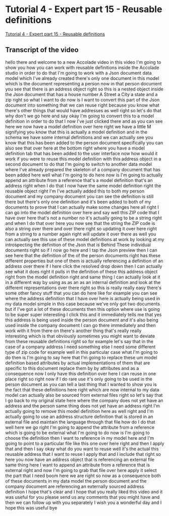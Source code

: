 
# Tutorial 4 - Expert part 15 - Reusable definitions

[Tutorial 4 - Expert part 15 - Reusable definitions](https://community.hackolade.com/slides/slide/reusable-definitions-7?fullscreen=1)

## Transcript of the video

hello there and welcome to a new Accolade video in this video I'm going to show you how you can work with reusable definitions inside the Accolade studio in order to do that I'm going to work with a Json document data model which I've already created there's only one document in this model which is the document representing a person now in that person document you see that there is an address object right so this is a nested object inside the Json document that has a house number A Street a City a state and a zip right so what I want to do now is I want to convert this part of the Json document into something that we can reuse right because you know what there's other things that would have addresses as well right so let's do that why don't we go here and say okay I'm going to convert this to a model definition in order to do that I now I've just clicked there and as you can see here we now have a model definition over here right we have a little M signifying you know that this is actually a model definition and in the schema we have some internal definitions and we can actually see you know that this has been added to the person document specifically you can also see that over here at the bottom right where you have a model definition tab that has been added to the user interface now how would it work if you were to reuse this model definition with this address object in a second document to do that I'm going to switch to another data model where I've already prepared the skeleton of a company document that has been added here well what I'm going to do here now is I'm going to actually append an attribute from a reference that's a model definition that's an address right when I do that I now have the same model definition right the reusable object right I'm I've actually added this to both my person document and my company document you can see the definition is still there but there's only one definition and it's been added to both of my documents to prove that I can actually make some changes here all right I can go into the model definition over here and say well this ZIP code that I have over here that's not a number no it's actually going to be a string right and when I do that over here you now see that the string the ZIP code is also a string over there and over there right so updating it over here right from a string to a number again right will update it over there as well you can actually see this use of these model definitions at work by looking at my introspecting the definition of the Json that is Behind These individual documents right so if I now go here and I tap the Json preview then I can see here that the definition of the of the person documents right has these different properties but one of them is actually referencing a definition of an address over there if I here click the resolved drop down then I can actually see what it does right it pulls in the definition of these this address object right from the model definition right and same thing I can actually look at it in a different way by using as as an as an internal definition and look at the different representations over there right so this is really really easy there's some other fancy stuff that you can do here like for example you can see where the address definition that I have over here is actually being used in my data model simple in this case because we've only got two documents but if I've got a lot of these documents then this option where use is going to be super super interesting I click this and it immediately tells me that yes this address is being used inside the person document and it's also being used inside the company document I can go there immediately and then work with it from there on there's another thing that's really really interesting which is that obviously sometimes you might want to deviate from these reusable definitions right so for example let's say that in the case of a company address I need something else I need some different type of zip code for example well in this particular case what I'm going to do then is I'm going to say here that I'm going to replace these um model definition based attributes by actual implementations of them that are specific to this document replace them by by attributes and as a consequence now I only have this definition over here I can reuse in one place right so right now if I do rare use it's only going to be used in the person document as you can tell a last thing that I wanted to show you is the fact that these definitions here right which are now internal to my data model can actually also be sourced from external files right so let's say that I go back to my original state here where the company does not yet have an address and the person same thing does not yet have an address right I'm actually going to remove this model definition here as well right and I'm actually going to use an address structure definition that is stored in an external file and maintain the language through that file how do I do that well here we go right I'm going to append the attribute from a reference which is going to be external what I'm going to do now is I'm going to choose the definition then I want to reference in my model here and I'm going to point to a particular file like this one over here right and then I apply that and then I say okay what do you want to reuse well it's the actual this reusable address that I want to reuse I apply that and I include that right so here you now have an address object that is referencing an external file same thing here I want to append an attribute from a reference that is external right and now I'm going to grab that file over here apply it select the part that I need boom here we are right so now as a consequence both of these documents in my data model the person document and the company document are referencing an externally sourced address definition I hope that's clear and I hope that you really liked this video and it was useful for you please send us any comments that you might have and then we can follow up with you separately I wish you a wonderful day and I hope this was useful bye